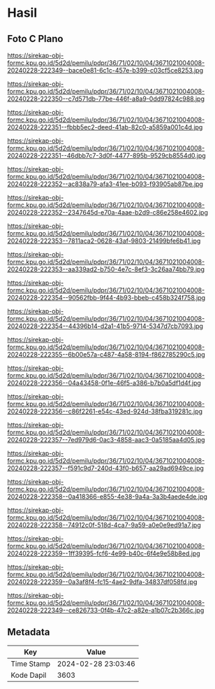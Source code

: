 # Hasil

## Foto C Plano

https://sirekap-obj-formc.kpu.go.id/5d2d/pemilu/pdpr/36/71/02/10/04/3671021004008-20240228-222349--bace0e81-6c1c-457e-b399-c03cf5ce8253.jpg

https://sirekap-obj-formc.kpu.go.id/5d2d/pemilu/pdpr/36/71/02/10/04/3671021004008-20240228-222350--c7d571db-77be-446f-a8a9-0dd97824c988.jpg

https://sirekap-obj-formc.kpu.go.id/5d2d/pemilu/pdpr/36/71/02/10/04/3671021004008-20240228-222351--fbbb5ec2-deed-41ab-82c0-a5859a001c4d.jpg

https://sirekap-obj-formc.kpu.go.id/5d2d/pemilu/pdpr/36/71/02/10/04/3671021004008-20240228-222351--46dbb7c7-3d0f-4477-895b-9529cb8554d0.jpg

https://sirekap-obj-formc.kpu.go.id/5d2d/pemilu/pdpr/36/71/02/10/04/3671021004008-20240228-222352--ac838a79-afa3-41ee-b093-f93905ab87be.jpg

https://sirekap-obj-formc.kpu.go.id/5d2d/pemilu/pdpr/36/71/02/10/04/3671021004008-20240228-222352--2347645d-e70a-4aae-b2d9-c86e258e4602.jpg

https://sirekap-obj-formc.kpu.go.id/5d2d/pemilu/pdpr/36/71/02/10/04/3671021004008-20240228-222353--7811aca2-0628-43af-9803-21499bfe6b41.jpg

https://sirekap-obj-formc.kpu.go.id/5d2d/pemilu/pdpr/36/71/02/10/04/3671021004008-20240228-222353--aa339ad2-b750-4e7c-8ef3-3c26aa74bb79.jpg

https://sirekap-obj-formc.kpu.go.id/5d2d/pemilu/pdpr/36/71/02/10/04/3671021004008-20240228-222354--90562fbb-9f44-4b93-bbeb-c458b324f758.jpg

https://sirekap-obj-formc.kpu.go.id/5d2d/pemilu/pdpr/36/71/02/10/04/3671021004008-20240228-222354--44396b14-d2a1-41b5-9714-5347d7cb7093.jpg

https://sirekap-obj-formc.kpu.go.id/5d2d/pemilu/pdpr/36/71/02/10/04/3671021004008-20240228-222355--6b00e57a-c487-4a58-8194-f862785290c5.jpg

https://sirekap-obj-formc.kpu.go.id/5d2d/pemilu/pdpr/36/71/02/10/04/3671021004008-20240228-222356--04a43458-0f1e-46f5-a386-b7b0a5df1d4f.jpg

https://sirekap-obj-formc.kpu.go.id/5d2d/pemilu/pdpr/36/71/02/10/04/3671021004008-20240228-222356--c86f2261-e54c-43ed-924d-38fba319281c.jpg

https://sirekap-obj-formc.kpu.go.id/5d2d/pemilu/pdpr/36/71/02/10/04/3671021004008-20240228-222357--7ed979d6-0ac3-4858-aac3-0a5185aa4d05.jpg

https://sirekap-obj-formc.kpu.go.id/5d2d/pemilu/pdpr/36/71/02/10/04/3671021004008-20240228-222357--f591c9d7-240d-43f0-b657-aa29ad6949ce.jpg

https://sirekap-obj-formc.kpu.go.id/5d2d/pemilu/pdpr/36/71/02/10/04/3671021004008-20240228-222358--0a418366-e855-4e38-9a4a-3a3b4aede4de.jpg

https://sirekap-obj-formc.kpu.go.id/5d2d/pemilu/pdpr/36/71/02/10/04/3671021004008-20240228-222358--74912c0f-518d-4ca7-9a59-a0e0e9ed91a7.jpg

https://sirekap-obj-formc.kpu.go.id/5d2d/pemilu/pdpr/36/71/02/10/04/3671021004008-20240228-222359--1ff39395-fcf6-4e99-b40c-6f4e9e58b8ed.jpg

https://sirekap-obj-formc.kpu.go.id/5d2d/pemilu/pdpr/36/71/02/10/04/3671021004008-20240228-222359--0a3af8f4-fc15-4ae2-9dfa-34837df058fd.jpg

https://sirekap-obj-formc.kpu.go.id/5d2d/pemilu/pdpr/36/71/02/10/04/3671021004008-20240228-222349--ce826733-0f4b-47c2-a82e-a1b07c2b366c.jpg


## Metadata

| Key        | Value               |
| ---------- | ------------------- |
| Time Stamp | 2024-02-28 23:03:46 |
| Kode Dapil | 3603                |



